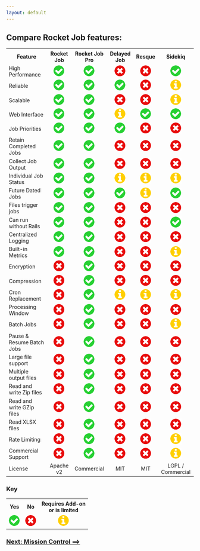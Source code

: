 ```yaml
---
layout: default
---
```


## Compare Rocket Job features:

<table id="compare">
  <tr>
    <th>Feature</th>
    <th>Rocket Job</th>
    <th>Rocket Job Pro</th>
    <th>Delayed Job</th>
    <th>Resque</th>
    <th>Sidekiq</th>
  </tr>
  <tr>
    <td>High Performance</td>
    <td align="center"><img src="images/yes.png" alt="Y"></td>
    <td align="center"><img src="images/yes.png" alt="Y"></td>
    <td align="center"><img src="images/no.png" alt="N"></td>
    <td align="center"><img src="images/no.png" alt="N"></td>
    <td align="center"><img src="images/yes.png" alt="Y"></td>
  </tr>
  <tr>
    <td>Reliable</td>
    <td align="center"><img src="images/yes.png" alt="Y"></td>
    <td align="center"><img src="images/yes.png" alt="Y"></td>
    <td align="center"><img src="images/yes.png" alt="Y"></td>
    <td align="center"><img src="images/no.png" alt="N"></td>
    <td align="center"><img src="images/info.png" alt="?"></td>
  </tr>
  <tr>
    <td>Scalable</td>
    <td align="center"><img src="images/yes.png" alt="Y"></td>
    <td align="center"><img src="images/yes.png" alt="Y"></td>
    <td align="center"><img src="images/no.png" alt="N"></td>
    <td align="center"><img src="images/no.png" alt="N"></td>
    <td align="center"><img src="images/info.png" alt="?"></td>
  </tr>
  <tr>
    <td>Web Interface</td>
    <td align="center"><img src="images/yes.png" alt="Y"></td>
    <td align="center"><img src="images/yes.png" alt="Y"></td>
    <td align="center"><img src="images/info.png" alt="?"></td>
    <td align="center"><img src="images/yes.png" alt="Y"></td>
    <td align="center"><img src="images/yes.png" alt="Y"></td>
  </tr>
  <tr>
    <td>Job Priorities</td>
    <td align="center"><img src="images/yes.png" alt="Y"></td>
    <td align="center"><img src="images/yes.png" alt="Y"></td>
    <td align="center"><img src="images/yes.png" alt="Y"></td>
    <td align="center"><img src="images/no.png" alt="N"></td>
    <td align="center"><img src="images/no.png" alt="N"></td>
  </tr>
  <tr>
    <td>Retain Completed Jobs</td>
    <td align="center"><img src="images/yes.png" alt="Y"></td>
    <td align="center"><img src="images/yes.png" alt="Y"></td>
    <td align="center"><img src="images/no.png" alt="N"></td>
    <td align="center"><img src="images/no.png" alt="N"></td>
    <td align="center"><img src="images/no.png" alt="N"></td>
  </tr>
  <tr>
    <td>Collect Job Output</td>
    <td align="center"><img src="images/yes.png" alt="Y"></td>
    <td align="center"><img src="images/yes.png" alt="Y"></td>
    <td align="center"><img src="images/no.png" alt="N"></td>
    <td align="center"><img src="images/no.png" alt="N"></td>
    <td align="center"><img src="images/no.png" alt="N"></td>
  </tr>
  <tr>
    <td>Individual Job Status</td>
    <td align="center"><img src="images/yes.png" alt="Y"></td>
    <td align="center"><img src="images/yes.png" alt="Y"></td>
    <td align="center"><img src="images/info.png" alt="?"></td>
    <td align="center"><img src="images/info.png" alt="?"></td>
    <td align="center"><img src="images/info.png" alt="?"></td>
  </tr>
  <tr>
    <td>Future Dated Jobs</td>
    <td align="center"><img src="images/yes.png" alt="Y"></td>
    <td align="center"><img src="images/yes.png" alt="Y"></td>
    <td align="center"><img src="images/yes.png" alt="Y"></td>
    <td align="center"><img src="images/info.png" alt="?"></td>
    <td align="center"><img src="images/yes.png" alt="Y"></td>
  </tr>
  <tr>
    <td>Files trigger jobs</td>
    <td align="center"><img src="images/yes.png" alt="Y"></td>
    <td align="center"><img src="images/yes.png" alt="Y"></td>
    <td align="center"><img src="images/no.png" alt="N"></td>
    <td align="center"><img src="images/no.png" alt="N"></td>
    <td align="center"><img src="images/no.png" alt="N"></td>
  </tr>
  <tr>
    <td>Can run without Rails</td>
    <td align="center"><img src="images/yes.png" alt="Y"></td>
    <td align="center"><img src="images/yes.png" alt="Y"></td>
    <td align="center"><img src="images/no.png" alt="N"></td>
    <td align="center"><img src="images/no.png" alt="N"></td>
    <td align="center"><img src="images/yes.png" alt="Y"></td>
  </tr>
  <tr>
    <td>Centralized Logging</td>
    <td align="center"><img src="images/yes.png" alt="Y"></td>
    <td align="center"><img src="images/yes.png" alt="Y"></td>
    <td align="center"><img src="images/no.png" alt="N"></td>
    <td align="center"><img src="images/no.png" alt="N"></td>
    <td align="center"><img src="images/no.png" alt="Y"></td>
  </tr>
  <tr>
    <td>Built-in Metrics</td>
    <td align="center"><img src="images/yes.png" alt="Y"></td>
    <td align="center"><img src="images/yes.png" alt="Y"></td>
    <td align="center"><img src="images/no.png" alt="N"></td>
    <td align="center"><img src="images/no.png" alt="N"></td>
    <td align="center"><img src="images/info.png" alt="?"></td>
  </tr>
  <tr>
    <td>Encryption</td>
    <td align="center"><img src="images/no.png" alt="N"></td>
    <td align="center"><img src="images/yes.png" alt="Y"></td>
    <td align="center"><img src="images/no.png" alt="N"></td>
    <td align="center"><img src="images/no.png" alt="N"></td>
    <td align="center"><img src="images/no.png" alt="N"></td>
  </tr>
  <tr>
    <td>Compression</td>
    <td align="center"><img src="images/no.png" alt="N"></td>
    <td align="center"><img src="images/yes.png" alt="Y"></td>
    <td align="center"><img src="images/no.png" alt="N"></td>
    <td align="center"><img src="images/no.png" alt="N"></td>
    <td align="center"><img src="images/no.png" alt="N"></td>
  </tr>
  <tr>
    <td>Cron Replacement</td>
    <td align="center"><img src="images/no.png" alt="Y"></td>
    <td align="center"><img src="images/yes.png" alt="Y"></td>
    <td align="center"><img src="images/info.png" alt="?"></td>
    <td align="center"><img src="images/info.png" alt="?"></td>
    <td align="center"><img src="images/info.png" alt="?"></td>
  </tr>
  <tr>
    <td>Processing Window</td>
    <td align="center"><img src="images/no.png" alt="Y"></td>
    <td align="center"><img src="images/yes.png" alt="Y"></td>
    <td align="center"><img src="images/no.png" alt="N"></td>
    <td align="center"><img src="images/no.png" alt="N"></td>
    <td align="center"><img src="images/no.png" alt="N"></td>
  </tr>
  <tr>
    <td>Batch Jobs</td>
    <td align="center"><img src="images/no.png" alt="N"></td>
    <td align="center"><img src="images/yes.png" alt="Y"></td>
    <td align="center"><img src="images/no.png" alt="N"></td>
    <td align="center"><img src="images/no.png" alt="N"></td>
    <td align="center"><img src="images/info.png" alt="?"></td>
  </tr>
  <tr>
    <td>Pause & Resume Batch Jobs</td>
    <td align="center"><img src="images/no.png" alt="N"></td>
    <td align="center"><img src="images/yes.png" alt="Y"></td>
    <td align="center"><img src="images/no.png" alt="N"></td>
    <td align="center"><img src="images/no.png" alt="N"></td>
    <td align="center"><img src="images/no.png" alt="N"></td>
  </tr>
  <tr>
    <td>Large file support</td>
    <td align="center"><img src="images/no.png" alt="N"></td>
    <td align="center"><img src="images/yes.png" alt="Y"></td>
    <td align="center"><img src="images/no.png" alt="N"></td>
    <td align="center"><img src="images/no.png" alt="N"></td>
    <td align="center"><img src="images/no.png" alt="N"></td>
  </tr>
  <tr>
    <td>Multiple output files</td>
    <td align="center"><img src="images/no.png" alt="N"></td>
    <td align="center"><img src="images/yes.png" alt="Y"></td>
    <td align="center"><img src="images/no.png" alt="N"></td>
    <td align="center"><img src="images/no.png" alt="N"></td>
    <td align="center"><img src="images/no.png" alt="N"></td>
  </tr>
  <tr>
    <td>Read and write Zip files</td>
    <td align="center"><img src="images/no.png" alt="N"></td>
    <td align="center"><img src="images/yes.png" alt="Y"></td>
    <td align="center"><img src="images/no.png" alt="N"></td>
    <td align="center"><img src="images/no.png" alt="N"></td>
    <td align="center"><img src="images/no.png" alt="N"></td>
  </tr>
  <tr>
    <td>Read and write GZip files</td>
    <td align="center"><img src="images/no.png" alt="N"></td>
    <td align="center"><img src="images/yes.png" alt="Y"></td>
    <td align="center"><img src="images/no.png" alt="N"></td>
    <td align="center"><img src="images/no.png" alt="N"></td>
    <td align="center"><img src="images/no.png" alt="N"></td>
  </tr>
  <tr>
    <td>Read XLSX files</td>
    <td align="center"><img src="images/no.png" alt="N"></td>
    <td align="center"><img src="images/yes.png" alt="Y"></td>
    <td align="center"><img src="images/no.png" alt="N"></td>
    <td align="center"><img src="images/no.png" alt="N"></td>
    <td align="center"><img src="images/no.png" alt="N"></td>
  </tr>
  <tr>
    <td>Rate Limiting</td>
    <td align="center"><img src="images/no.png" alt="N"></td>
    <td align="center"><img src="images/yes.png" alt="Y"></td>
    <td align="center"><img src="images/no.png" alt="N"></td>
    <td align="center"><img src="images/no.png" alt="N"></td>
    <td align="center"><img src="images/info.png" alt="?"></td>
  </tr>
  <tr>
    <td>Commercial Support</td>
    <td align="center"><img src="images/no.png" alt="N"></td>
    <td align="center"><img src="images/yes.png" alt="Y"></td>
    <td align="center"><img src="images/no.png" alt="N"></td>
    <td align="center"><img src="images/no.png" alt="N"></td>
    <td align="center"><img src="images/info.png" alt="?"></td>
  </tr>
  <tr>
    <td>License</td>
    <td align="center">Apache v2</td>
    <td align="center">Commercial</td>
    <td align="center">MIT</td>
    <td align="center">MIT</td>
    <td align="center">LGPL / Commercial</td>
  </tr>
</table>

### Key

<table id="Key">
  <tr>
    <th>Yes</th>
    <th>No</th>
    <th>Requires Add-on</br> or is limited</th>
  </tr>
  <tr>
    <td align="center"><img src="images/yes.png" alt="Y"></td>
    <td align="center"><img src="images/no.png" alt="N"></td>
    <td align="center"><img src="images/info.png" alt="?"></td>
  </tr>
</table>


### [Next: Mission Control ==>](mission_control.html)

[0]: http://rocketjob.io
[1]: https://github.com/rocketjob/rocketjob_mission_control
[2]: pro.html
